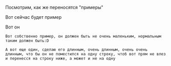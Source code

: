 Посмотрим, как же переносятся "примеры"

Вот сейчас будет пример

Вот он

    Вот собственно пример, он должен быть не очень маленьким, нормальным таким должен быть:D

```
А вот еще один, сделаю его длинным, очень длинным, очень очень длинным, что бы он не поместился на одну строку, чтоб вот прям не влез и перенесся на строку ниже, а может и не на одну
```